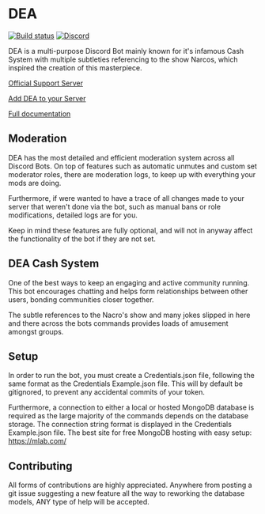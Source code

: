 # DEA
[![Build status](https://ci.appveyor.com/api/projects/status/5sb7n8a09w9clute/branch/dev?svg=true)](https://discord.gg/gvyma7H)
[![Discord](https://discordapp.com/api/guilds/290759415362224139/widget.png)](https://discord.gg/gvyma7H)

DEA is a multi-purpose Discord Bot mainly known for it's infamous Cash System with multiple subtleties referencing to the show Narcos, which inspired the creation of this masterpiece.

[Official Support Server](https://discord.gg/gvyma7H)

[Add DEA to your Server](https://discordapp.com/oauth2/authorize?client_id=290823959669374987&scope=bot&permissions=477195286)

[Full documentation](https://realblazeit.github.io/DEA/)
## Moderation
DEA has the most detailed and efficient moderation system across all Discord Bots. On top of features such as automatic unmutes and custom set moderator roles, there are moderation logs, to keep up with everything your mods are doing. 

Furthermore, if were wanted to have a trace of all changes made to your server that weren't done via the bot, such as manual bans or role modifications, detailed logs are for you.

Keep in mind these features are fully optional, and will not in anyway affect the functionality of the bot if they are not set.
## DEA Cash System
One of the best ways to keep an engaging and active community running. This bot encourages chatting and helps form relationships between other users, bonding communities closer together.

The subtle references to the Nacro's show and many jokes slipped in here and there across the bots commands provides loads of amusement amongst groups. 
## Setup

In order to run the bot, you must create a Credentials.json file, following the same format as the Credentials Example.json file. This will by default be gitignored, to prevent any accidental commits of your token.

Furthermore, a connection to either a local or hosted MongoDB database is required as the large majority of the commands depends on the database storage. The connection string format is displayed in the Credentials Example.json file. The best site for free MongoDB hosting with easy setup: https://mlab.com/

## Contributing

All forms of contributions are highly appreciated. Anywhere from posting a git issue suggesting a new feature all the way to reworking the database models, ANY type of help will be accepted. 
